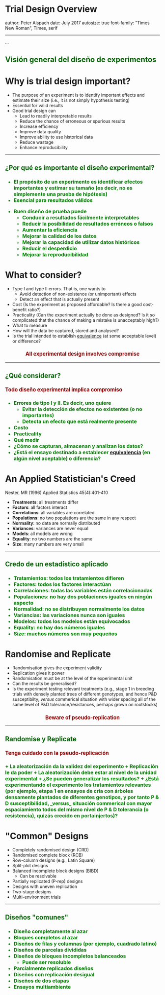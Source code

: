 Trial Design Overview
========================================================
author: Peter Alspach
date: July 2017
autosize: true
font-family: "Times New Roman", Times, serif
***
...
<h3 style="color: darkgreen; font-size: 1.7em;" markdown="1">
Visi&#243;n general del dise&#241;o de experimentos

Why is trial design important?
========================================================

* The purpose of an experiment is to identify important effects and estimate their size (i.e., it is not simply hypothesis testing)
* Essential for valid results
* Good trial design can
    + Lead to readily interpretable results
    + Reduce the chance of erroneous or spurious results
    + Increase efficiency
    + Improve data quality
    + Improve ability to use historical data
    + Reduce wastage
    + Enhance reproducibility

***

<h3 style="color: darkgreen; font-size: 1.5em" markdown="1">
&#191;Por qu&#233; es importante el dise&#241;o experimental?

<h3 style="color: green;" markdown="1">

+ El prop&#243;sito de un experimento es identificar efectos importantes y estimar su tama&#241;o (es decir, no es simplemente una prueba de hip&#243;tesis)
+ Esencial para resultados v&#225;lidos
* Buen dise&#241;o de prueba puede
    + Conducir a resultados f&#225;cilmente interpretables
    + Reducir la posibilidad de resultados err&#243;neos o falsos
    + Aumentar la eficiencia
    + Mejorar la calidad de los datos
    + Mejorar la capacidad de utilizar datos hist&#243;ricos
    + Reducir el desperdicio
    + Mejorar la reproducibilidad
    
What to consider?
========================================================

* Type I and type II errors.  That is, one wants to
    + Avoid detection of non-existence (or unimportant) effects
    + Detect an effect that is actually present
* Cost (Is the experiment as proposed affordable?  Is there a good cost-benefit ratio?)
* Practicality (Can the experiment actually be done as designed?  Is it so complicated that the chance of making a mistake is unacceptably high?)
* What to measure
* How will the data be captured, stored and analysed?
* Is the trial intended to establish [equivalence](https://www.ncbi.nlm.nih.gov/pmc/articles/PMC3019319/) (at some acceptable level) or difference? 

<h3 style="text-align: center; color: darkred; font-size: 1.2em;" markdown="1"> All experimental design involves compromise</h3>

***

<h3 style="color: darkgreen; font-size: 1.5em" markdown="1">
&#191;Qu&#233; considerar?

<h3 style="color: darkred; font-size: 1.2em;" markdown="1"> Todo dise&#241;o experimental implica compromiso</h3>

<h3 style="color: green;" markdown="1">

+ Errores de tipo I y II. Es decir, uno quiere
    + Evitar la detecci&#243;n de efectos no existentes (o no importantes)
    + Detecta un efecto que est&#225; realmente presente
+ Costo
+ Practicality
+ Qu&#233; medir
+ &#191;C&#243;mo se capturan, almacenan y analizan los datos?
+ &#191;Est&#225; el ensayo destinado a establecer [equivalencia](https://www.ncbi.nlm.nih.gov/pmc/articles/PMC3019319/) (en alg&#250;n nivel aceptable) o diferencia?

An Applied Statistician's Creed
========================================================
Nester, MR (1996) Applied Statistics 45(4):401-410

* __Treatments__: all treatments differ
* __Factors__: all factors interact
* __Correlations__: all variables are correlated
* __Populations__: no two populations are the same in any respect
* __Normality__: no data are normally distributed
* __Variances__: variances are never equal
* __Models__: all models are wrong
* __Equality__: no two numbers are the same
* __Size__: many numbers are very small

***

<h3 style="color: darkgreen; font-size: 1.5em" markdown="1">
Credo de un estad&#237;stico aplicado

<h3 style="color: green;" markdown="1">

+ __Tratamientos__: todos los tratamientos difieren
+ __Factores__: todos los factores interact&#250;an
+ __Correlaciones__: todas las variables est&#225;n correlacionadas
+ __Populaciones__: no hay dos poblaciones iguales en ning&#250;n aspecto
+ __Normalidad__: no se distribuyen normalmente los datos
+ __Variancias__: las variaciones nunca son iguales
+ __Modelos__: todos los modelos est&#225;n equivocados
+ __Equality__: no hay dos n&#250;meros iguales
+ __Size__: muchos n&#250;meros son muy peque&#241;os

Randomise and Replicate
=========================================================

* Randomisation gives the experiment validity
* Replication gives it power
* Randomisation must be at the level of the experimental unit
* Can the results be generalised?
* Is the experiment testing relevant treatments (e.g., stage 1 in breeding trials with densely planted trees of different genotypes, and hence P&D susceptibilty, _versus_ commerical situation with wider spacing all of the same level of P&D tolerance/resistances, perhaps grown on rootstocks)

<h3 style="text-align: center; color: darkred; font-size: 1.2em;" markdown="1"> Beware of pseudo-replication </h3>

***

<h3 style="color: darkgreen; font-size: 1.5em" markdown="1">
Randomise y Replicate

<h3 style="color: darkred; font-size: 1.2em;" markdown="1"> Tenga cuidado con la pseudo-replicaci&#243;n </h3>

<h3 style="color: green;" markdown="1">
+ La aleatorizaci&#243;n da la validez del experimento
+ Replicaci&#243;n le da poder
+ La aleatorizaci&#243;n debe estar al nivel de la unidad experimental
+ &#191;Se pueden generalizar los resultados?
+ &#191;Est&#225; experimentando el experimento los tratamientos relevantes (por ejemplo, etapa 1 en ensayos de cr&#237;a con &#225;rboles densamente plantados de diferentes genotipos, y por tanto P & D susceptibilidad, _versus_ situaci&#243;n commerical con mayor espaciamiento todos del mismo nivel de P & D tolerancia (o resistencia), quiz&#225;s crecido en portainjertos)?

"Common" Designs
==========================================================
* Completely randomised design (CRD)
* Randomised complete block (RCB)
* Row-column designs (e.g., Latin Square)
* Split-plot designs
* Balanced incomplete block designs (BIBD)
    + Can be resolvable
* Partially replicated (P-rep) designs
* Designs with uneven replication
* Two-stage designs
* Multi-environment trials

***

<h3 style="color: darkgreen; font-size: 1.5em" markdown="1">
Dise&#241;os "comunes"

<h3 style="color: green;" markdown="1">

+ Dise&#241;o completamente al azar
+ Bloques completos al azar
+ Dise&#241;os de filas y columnas (por ejemplo, cuadrado latino)
+ Dise&#241;os de parcelas divididas
+ Dise&#241;os de bloques incompletos balanceados
    + Puede ser resoluble
+ Parcialmente replicados dise&#241;os
+ Dise&#241;os con replicaci&#243;n desigual
+ Dise&#241;os de dos etapas
+ Ensayos multiambiente
